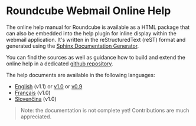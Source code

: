 # Roundcube Webmail Online Help

The online help manual for Roundcube is available as a HTML package that can also be embedded into the help plugin for inline display within the webmail application.
It's written in the reStructuredText (reST) format and generated using the [Sphinx Documentation Generator](http://sphinx-doc.org).

You can find the sources as well as guidance how to build and extend the online help in a dedicated [github repository](https://github.com/roundcube/roundcubemail-helpdocs).

The help documents are available in the following languages:

 * [English](http://docs.roundcube.net/doc/help/1.1/en_US/]) (v1.1) or 
   [v1.0](http://docs.roundcube.net/doc/help/1.0/en_US/) or
   [v0.9](http://docs.roundcube.net/doc/help/0.9/en_US/)
 * [Français](http://docs.roundcube.net/doc/help/1.0/fr_FR/) (v1.0)
 * [Slovenčina](http://docs.roundcube.net/doc/help/1.0/sk_SK)  (v1.0)


> Note: the documentation is not complete yet! Contributions are much appreciated.